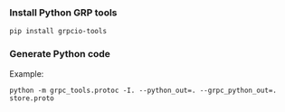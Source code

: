 ### Install Python GRP tools
```
pip install grpcio-tools
```

### Generate Python code
Example:
```
python -m grpc_tools.protoc -I. --python_out=. --grpc_python_out=. store.proto
```

